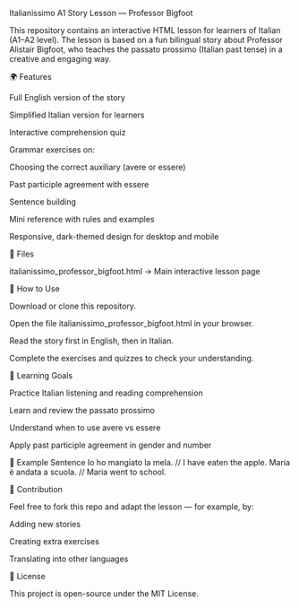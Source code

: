 Italianissimo A1 Story Lesson — Professor Bigfoot

This repository contains an interactive HTML lesson for learners of Italian (A1–A2 level).
The lesson is based on a fun bilingual story about Professor Alistair Bigfoot, who teaches the passato prossimo (Italian past tense) in a creative and engaging way.

🌍 Features

Full English version of the story

Simplified Italian version for learners

Interactive comprehension quiz

Grammar exercises on:

Choosing the correct auxiliary (avere or essere)

Past participle agreement with essere

Sentence building

Mini reference with rules and examples

Responsive, dark-themed design for desktop and mobile

📂 Files

italianissimo_professor_bigfoot.html → Main interactive lesson page

🚀 How to Use

Download or clone this repository.

Open the file italianissimo_professor_bigfoot.html in your browser.

Read the story first in English, then in Italian.

Complete the exercises and quizzes to check your understanding.

🎯 Learning Goals

Practice Italian listening and reading comprehension

Learn and review the passato prossimo

Understand when to use avere vs essere

Apply past participle agreement in gender and number

📖 Example Sentence
Io ho mangiato la mela.   // I have eaten the apple.
Maria è andata a scuola. // Maria went to school.

🤝 Contribution

Feel free to fork this repo and adapt the lesson — for example, by:

Adding new stories

Creating extra exercises

Translating into other languages

📜 License

This project is open-source under the MIT License.
